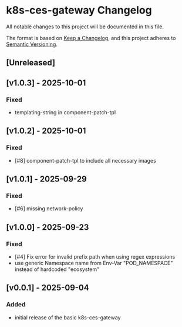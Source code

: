 # k8s-ces-gateway Changelog

All notable changes to this project will be documented in this file.

The format is based on [Keep a Changelog](https://keepachangelog.com/en/1.0.0/), and this project adheres
to [Semantic Versioning](https://semver.org/spec/v2.0.0.html).

## [Unreleased]

## [v1.0.3] - 2025-10-01
### Fixed
- templating-string in component-patch-tpl

## [v1.0.2] - 2025-10-01
### Fixed
- [#8] component-patch-tpl to include all necessary images 

## [v1.0.1] - 2025-09-29
### Fixed
- [#6] missing network-policy

## [v1.0.0] - 2025-09-23
### Fixed
- [#4] Fix error for invalid prefix path when using regex expressions
- use generic Namespace name from Env-Var "POD_NAMESPACE" instead of hardcoded "ecosystem"

## [v0.0.1] - 2025-09-04
### Added
- initial release of the basic k8s-ces-gateway
